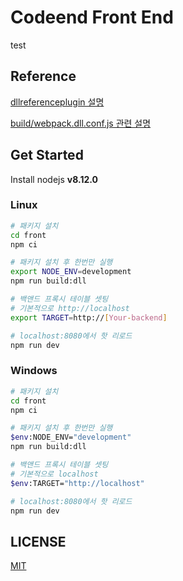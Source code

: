 # Codeend Front End

test

## Reference
[dllreferenceplugin 설명](https://webpack.js.org/plugins/dll-plugin/#dllreferenceplugin)

[build/webpack.dll.conf.js 관련 설명](https://olaf.kr/2018/05/21/webpack4-dllplugin-configuration/)

## Get Started

Install nodejs **v8.12.0** 

### Linux

```bash
# 패키지 설치
cd front 
npm ci 

# 패키지 설치 후 한번만 실행
export NODE_ENV=development 
npm run build:dll

# 백앤드 프록시 테이블 셋팅 
# 기본적으로 http://localhost
export TARGET=http://[Your-backend]

# localhost:8080에서 핫 리로드
npm run dev
```

### Windows

```bash
# 패키지 설치
cd front 
npm ci 

# 패키지 설치 후 한번만 실행
$env:NODE_ENV="development"
npm run build:dll

# 백앤드 프록시 테이블 셋팅 
# 기본적으로 localhost
$env:TARGET="http://localhost"

# localhost:8080에서 핫 리로드
npm run dev
```

## LICENSE

[MIT](http://opensource.org/licenses/MIT)
